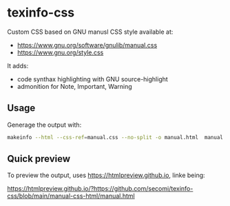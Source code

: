 # texinfo-css

Custom CSS based on GNU manusl CSS style available at: 
- https://www.gnu.org/software/gnulib/manual.css
- https://www.gnu.org/style.css 


It adds: 
 - code synthax highlighting with GNU source-highlight
 - admonition for Note, Important, Warning
 
## Usage 
Generage the output with:

```bash
makeinfo --html --css-ref=manual.css --no-split -o manual.html  manual.texi
```

## Quick preview
To preview the output, uses https://htmlpreview.github.io, linke being:

<https://htmlpreview.github.io/?https://github.com/secomi/texinfo-css/blob/main/manual-css-html/manual.html>
